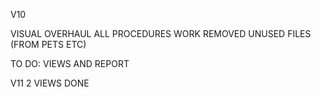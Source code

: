 V10

VISUAL OVERHAUL
ALL PROCEDURES WORK
REMOVED UNUSED FILES (FROM PETS ETC)

TO DO: 
VIEWS AND REPORT

V11
2 VIEWS DONE